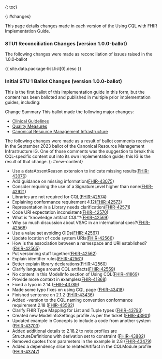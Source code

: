 {: toc}

{: #changes}

This page details changes made in each version of the Using CQL with FHIR Implementation Guide.
### STU1 Reconciliation Changes (version 1.0.0-ballot)

The following changes were made as reconciliation of issues raised in the 1.0.0-ballot

{{ site.data.package-list.list[0].desc }}

### Initial STU 1 Ballot Changes (version 1.0.0-ballot)

This is the first ballot of this implementation guide in this form, but the content has been balloted and published in multiple prior implementation guides, including:

Change Summary
This ballot made the following major changes:

* [Clinical Guidelines](http://hl7.org/fhir/uv/cpg/libraries.html)
* [Quality Measures](https://hl7.org/fhir/us/cqfmeasures/using-cql.html)
* [Canonical Resource Management Infrastructure](http://hl7.org/fhir/uv/crmi/2023Sep/using-cql.html)

The following changes were made as a result of ballot comments received in the September 2023 ballot of the Canonical Resource Management Infrastructure IG. One of those comments was the suggestion to break this CQL-specific content out into its own implementation guide; this IG is the result of that change.
{: #new-content}
- Use a dataAbsentReason extension to indicate missing results([FHIR-43076](https://jira.hl7.org/browse/FHIR-43076))
- Add guidance on missing information([FHIR-43075](https://jira.hl7.org/browse/FHIR-43075))
- Consider requiring the use of a SignatureLevel higher than none([FHIR-42921](https://jira.hl7.org/browse/FHIR-42921))
- Libraries are not required for CQL([FHIR-42574](https://jira.hl7.org/browse/FHIR-42574))
- Explaining conformance requirement 4.12([FHIR-42573](https://jira.hl7.org/browse/FHIR-42573))
- Representation in a Library needs clarification([FHIR-42571](https://jira.hl7.org/browse/FHIR-42571))
- Code URI expectation inconsistent([FHIR-42570](https://jira.hl7.org/browse/FHIR-42570))
- What is "knowledge artifact CQL"?([FHIR-42569](https://jira.hl7.org/browse/FHIR-42569))
- Why so much discussion about VSAC in an international spec?([FHIR-42568](https://jira.hl7.org/browse/FHIR-42568))
- Use a value set avoiding OIDs([FHIR-42567](https://jira.hl7.org/browse/FHIR-42567))
- Update location of code system URIs([FHIR-42566](https://jira.hl7.org/browse/FHIR-42566))
- How is the association between a namespace and URI established?([FHIR-42565](https://jira.hl7.org/browse/FHIR-42565))
- Put versioning stuff together([FHIR-42562](https://jira.hl7.org/browse/FHIR-42562))
- Explain identifier rules([FHIR-42561](https://jira.hl7.org/browse/FHIR-42561))
- Better explain library declarations([FHIR-42560](https://jira.hl7.org/browse/FHIR-42560))
- Clarify language around CQL artifacts([FHIR-42559](https://jira.hl7.org/browse/FHIR-42559))
- No content in this ModelInfo section of Using CQL([FHIR-41869](https://jira.hl7.org/browse/FHIR-41869))
- Provide more context in examples([FHIR-41868](https://jira.hl7.org/browse/FHIR-41868))
- Fixed a typo in 2.14 ([FHIR-43789](https://jira.hl7.org/browse/FHIR-43789))
- Made some typo fixes on using CQL page ([FHIR-43418](https://jira.hl7.org/browse/FHIR-43418))
- Finished sentence on 2.1.2 ([FHIR-43436](https://jira.hl7.org/browse/FHIR-43436))
- Added -version to the CQL naming convention conformance requirement 2.18 ([FHIR-43582](https://jira.hl7.org/browse/FHIR-43582))
- Clarify FHIR Type Mapping for List and Tuple types ([FHIR-43793](https://jira.hl7.org/browse/FHIR-43793))
- Created new ModelInfoSettings profile as per the ticket ([FHIR-43901](https://jira.hl7.org/browse/FHIR-43901))
- Updated example in Concepts to include a code from another system ([FHIR-43703](https://jira.hl7.org/browse/FHIR-43703))
- Added additional details to 2.18.2 to note profiles are StructureDefinitions with derivation set to constraint ([FHIR-43882](https://jira.hl7.org/browse/FHIR-43882))
- Removed quotes from parameters in the example in 2.8 ([FHIR-43479](https://jira.hl7.org/browse/FHIR-43479))
- Added a dependency slice to relatedArtifact in the CQLModule profile ([FHIR-43747](https://jira.hl7.org/browse/FHIR-43747))
